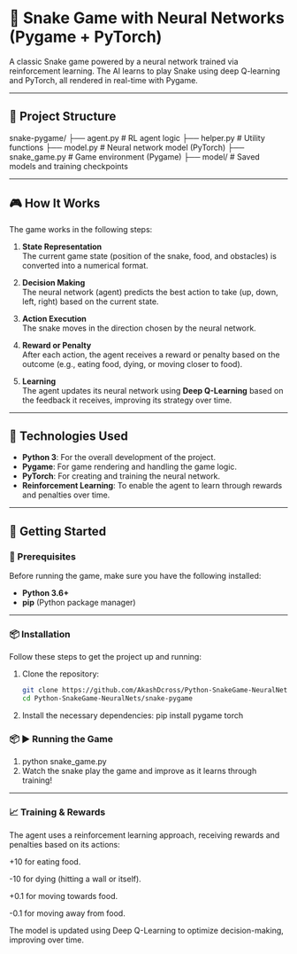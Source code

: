 # 🐍 Snake Game with Neural Networks (Pygame + PyTorch)

A classic Snake game powered by a neural network trained via reinforcement learning. The AI learns to play Snake using deep Q-learning and PyTorch, all rendered in real-time with Pygame.

---

## 📂 Project Structure

snake-pygame/
├── agent.py         # RL agent logic
├── helper.py        # Utility functions
├── model.py         # Neural network model (PyTorch)
├── snake_game.py    # Game environment (Pygame)
├── model/           # Saved models and training checkpoints

---
## 🎮 How It Works

The game works in the following steps:

1. **State Representation**  
   The current game state (position of the snake, food, and obstacles) is converted into a numerical format.

2. **Decision Making**  
   The neural network (agent) predicts the best action to take (up, down, left, right) based on the current state.

3. **Action Execution**  
   The snake moves in the direction chosen by the neural network.

4. **Reward or Penalty**  
   After each action, the agent receives a reward or penalty based on the outcome (e.g., eating food, dying, or moving closer to food).

5. **Learning**  
   The agent updates its neural network using **Deep Q-Learning** based on the feedback it receives, improving its strategy over time.
---
## 🧠 Technologies Used

- **Python 3**: For the overall development of the project.
- **Pygame**: For game rendering and handling the game logic.
- **PyTorch**: For creating and training the neural network.
- **Reinforcement Learning**: To enable the agent to learn through rewards and penalties over time.

---



## 🚀 Getting Started

### 🔧 Prerequisites

Before running the game, make sure you have the following installed:

- **Python 3.6+**
- **pip** (Python package manager)
---

### 📦 Installation

Follow these steps to get the project up and running:

1. Clone the repository:

   ```bash
   git clone https://github.com/AkashDcross/Python-SnakeGame-NeuralNets.git
   cd Python-SnakeGame-NeuralNets/snake-pygame

2. Install the necessary dependencies:
   pip install pygame torch


### 📦 ▶️ Running the Game

1. python snake_game.py
2. Watch the snake play the game and improve as it learns through training!

---

### 📈 Training & Rewards
The agent uses a reinforcement learning approach, receiving rewards and penalties based on its actions:

+10 for eating food.

-10 for dying (hitting a wall or itself).

+0.1 for moving towards food.

-0.1 for moving away from food.

The model is updated using Deep Q-Learning to optimize decision-making, improving over time.
